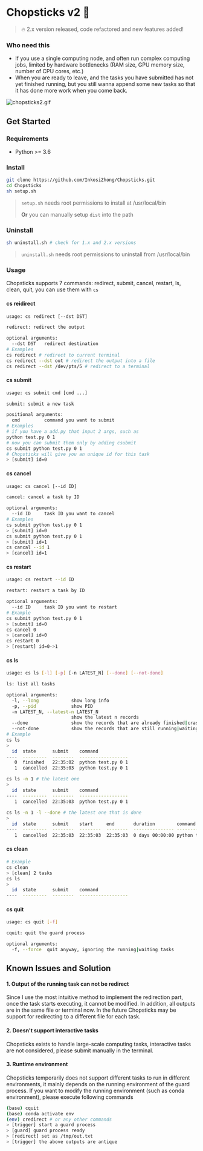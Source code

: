 # Chopsticks v2 🥢

>🔥 2.x version released, code refactored and new features added!

### Who need this

- If you use a single computing node, and often run complex computing jobs, limited by hardware bottlenecks (RAM size, GPU memory size, number of CPU cores, etc.)
- When you are ready to leave, and the tasks you have submitted has not yet finished running, but you still wanna append some new tasks so that it has done more work when you come back.

![chopsticks2.gif](https://s2.loli.net/2024/03/13/3FoPRuJ6ViLhjY2.gif)

## Get Started

### Requirements

- Python >= 3.6

### Install

```bash
git clone https://github.com/InkosiZhong/Chopsticks.git
cd Chopsticks
sh setup.sh
```

> `setup.sh` needs root permissions to install at /usr/local/bin
>
> **Or** you can manually setup  `dist` into the path

### Uninstall
``` bash
sh uninstall.sh # check for 1.x and 2.x versions
```
> `uninstall.sh` needs root permissions to uninstall from /usr/local/bin

### Usage

Chopsticks supports 7 commands: redirect, submit, cancel, restart, ls, clean, quit, you can use them with  `cs`

#### cs reidirect

```bash
usage: cs redirect [--dst DST]

redirect: redirect the output

optional arguments:
  --dst DST   redirect destination
# Examples
cs redirect # redirect to current terminal
cs redirect --dst out # redirect the output into a file
cs redirect --dst /dev/pts/5 # redirect to a terminal
```

#### cs submit

```bash
usage: cs submit cmd [cmd ...]

submit: submit a new task

positional arguments:
  cmd         command you want to submit
# Examples
# if you have a add.py that input 2 args, such as
python test.py 0 1
# now you can submit them only by adding csubmit
cs submit python test.py 0 1
# Chopsticks will give you an unique id for this task
> [submit] id=0
```

#### cs cancel

```bash
usage: cs cancel [--id ID]

cancel: cancel a task by ID

optional arguments:
  --id ID     task ID you want to cancel
# Examples
cs submit python test.py 0 1
> [submit] id=0
cs submit python test.py 0 1
> [submit] id=1
cs cancal --id 1
> [cancel] id=1
```

#### cs restart

```bash
usage: cs restart --id ID

restart: restart a task by ID

optional arguments:
  --id ID     task ID you want to restart
# Example
cs submit python test.py 0 1
> [submit] id=0
cs cancel 0
> [cancel] id=0
cs restart 0
> [restart] id=0->1
```

#### cs ls

```bash
usage: cs ls [-l] [-p] [-n LATEST_N] [--done] [--not-done]

ls: list all tasks

optional arguments:
  -l, --long            show long info
  -p, --pid             show PID
  -n LATEST_N, --latest-n LATEST_N
                        show the latest n records
  --done                show the records that are already finished|crashed|cancelled
  --not-done            show the records that are still running|waiting
# Example
cs ls
>
  id  state      submit    command
----  ---------  --------  ------------------
   0  finished   22:35:02  python test.py 0 1
   1  cancelled  22:35:03  python test.py 0 1

cs ls -n 1 # the latest one
>
  id  state      submit    command
----  ---------  --------  ------------------
   1  cancelled  22:35:03  python test.py 0 1
   
cs ls -n 1 -l --done # the latest one that is done
>
  id  state      submit    start     end       duration        command
----  ---------  --------  --------  --------  --------------- ------------------
   1  cancelled  22:35:03  22:35:03  22:35:03  0 days 00:00:00 python test.py 0 1
```

#### cs clean

```bash
# Example
cs clean
> [clean] 2 tasks
cs ls
>
  id  state      submit    command
----  ---------  --------  ------------------
```

#### cs quit
```bash
usage: cs quit [-f]

cquit: quit the guard process

optional arguments:
  -f, --force  quit anyway, ignoring the running|waiting tasks
```

## Known Issues and Solution

#### 1. Output of the running task can not be redirect

Since I use the most intuitive method to implement the redirection part, once the task starts executing, it cannot be modified. In addition, all outputs are in the same file or terminal now. In the future Chopsticks may be support for redirecting to a different file for each task.

#### 2. Doesn't support interactive tasks

Chopsticks exists to handle large-scale computing tasks, interactive tasks are not considered, please submit manually in the terminal.

#### 3. Runtime environment

Chopsticks temporarily does not support different tasks to run in different environments, it mainly depends on the running environment of the guard process. If you want to modify the running environment (such as conda environment), please execute following commands

```bash
(base) cquit
(base) conda activate env
(env) credirect # or any other commands
> [trigger] start a guard process
> [guard] guard process ready
> [redirect] set as /tmp/out.txt
> [trigger] the above outputs are antique
```